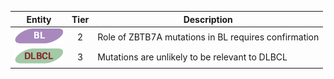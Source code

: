|Entity|Tier|Description              |
|:----:|:----:|------------------------------|
|![BL](images/icons/BL_tier2.png) | 2 | Role of ZBTB7A mutations in BL requires confirmation|
|![DLBCL](images/icons/DLBCL_tier3.png) | 3 | Mutations are unlikely to be relevant to DLBCL|
